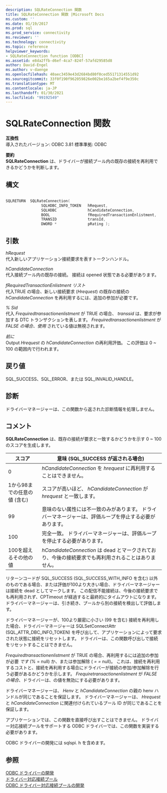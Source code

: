 ```yaml
---
description: SQLRateConnection 関数
title: SQLRateConnection 関数 |Microsoft Docs
ms.custom: ''
ms.date: 01/19/2017
ms.prod: sql
ms.prod_service: connectivity
ms.reviewer: ''
ms.technology: connectivity
ms.topic: reference
helpviewer_keywords:
- SQLRateConnection function [ODBC]
ms.assetid: e8da2ffb-d6ef-4ca7-824f-57afd29585d8
author: David-Engel
ms.author: v-daenge
ms.openlocfilehash: 40aec3459e43d2684bd80f0ced55171314551d92
ms.sourcegitcommit: 33f0f190f962059826e002be165a2bef4f9e350c
ms.translationtype: MT
ms.contentlocale: ja-JP
ms.lasthandoff: 01/30/2021
ms.locfileid: "99192549"
---
```

# <a name="sqlrateconnection-function"></a>SQLRateConnection 関数
**互換性**  
 導入されたバージョン: ODBC 3.81 標準準拠: ODBC  
  
 **要約**  
 **SQLRateConnection** は、ドライバーが接続プール内の既存の接続を再利用できるかどうかを判断します。  
  
## <a name="syntax"></a>構文  
  
```cpp
  
SQLRETURN  SQLRateConnection(  
                SQLHDBC_INFO_TOKEN   hRequest,  
                SQLHDBC              hCandidateConnection,  
                BOOL                 fRequiredTransactionEnlistment,  
                TRANSID              transId,  
                DWORD *              pRating );  
```  
  
## <a name="arguments"></a>引数  
 *hRequest*  
 代入新しいアプリケーション接続要求を表すトークンハンドル。  
  
 *hCandidateConnection*  
 代入接続プール内の既存の接続。 接続は opened 状態である必要があります。  
  
 *fRequiredTransactionEnlistment リスト*  
 代入TRUE の場合、新しい接続要求 (*Hrequest*) の既存の接続の *hCandidateConnection* を再利用するには、追加の参加が必要です。  
  
 *% Sid*  
 代入 *Frequiredtransactionenlistment* が TRUE の場合、 *transsid* は、要求が参加する DTC トランザクションを表します。 *Frequiredtransactionenlistment* が *FALSE の場合、使用* されている値は無視されます。  
  
 *前に*  
 Output *Hrequest* の *hCandidateConnection* の再利用評価。 この評価は 0 ~ 100 の範囲内で行われます。  
  
## <a name="returns"></a>戻り値  
 SQL_SUCCESS、SQL_ERROR、または SQL_INVALID_HANDLE。  
  
## <a name="diagnostics"></a>診断  
 ドライバーマネージャーは、この関数から返された診断情報を処理しません。  
  
## <a name="remarks"></a>コメント  
 **SQLRateConnection** は、既存の接続が要求と一致するかどうかを示す 0 ~ 100 のスコアを生成します。  
  
|スコア|意味 (SQL_SUCCESS が返される場合)|  
|-----------|-----------------------------------------------|  
|0|*hCandidateConnection* を *hrequest* に再利用することはできません。|  
|1から98までの任意の値 (含む)|スコアが高いほど、 *hCandidateConnection* が *hrequest* と一致します。|  
|99|意味のない属性には不一致のみがあります。  ドライバーマネージャーは、評価ループを停止する必要があります。|  
|100|完全一致。  ドライバーマネージャーは、評価ループを停止する必要があります。|  
|100を超えるその他の値|*hCandidateConnection* は dead とマークされており、今後の接続要求でも再利用されることはありません。|  
  
 リターンコードが SQL_SUCCESS (SQL_SUCCESS_WITH_INFO を含む) 以外のものである場合、または評価が100より大きい場合、ドライバーマネージャーは接続を dead としてマークします。 この配信不能接続は、今後の接続要求でも再利用されず、CPTimeout が経過すると最終的にタイムアウトになります。 ドライバーマネージャーは、引き続き、プールから別の接続を検出して評価します。  
  
 ドライバーマネージャーが、100より厳密に小さい (99 を含む) 接続を再利用した場合、ドライバーマネージャーは SQLSetConnectAttr (SQL_ATTR_DBC_INFO_TOKEN) を呼び出して、アプリケーションによって要求された状態に接続をリセットします。 ドライバーは、この関数呼び出しで接続をリセットすることはできません。  
  
 *Frequiredtransactionenlistment* が TRUE の場合、再利用するには追加の参加が必要 *です (%* = null) か、または参加解除 (  *= =* null)。 これは、接続を再利用するコストと、接続を再利用する場合にドライバーが接続の参加/参加解除を行う必要があるかどうかを示します。 *Frequiretransactionenlistment* が *FALSE の場合*、ドライバーは、の値を無効にする必要があります。  
  
 ドライバーマネージャーは、 *Henv* と *hCandidateConnection* の親の henv ハンドルが同じであることを保証します。 ドライバーマネージャーは、 *Hrequest* と *hCandidateConnection* に関連付けられているプール ID が同じであることを保証します。  
  
 アプリケーションでは、この関数を直接呼び出すことはできません。 ドライバー対応接続プールをサポートする ODBC ドライバーでは、この関数を実装する必要があります。  
  
 ODBC ドライバーの開発には sqlspi. h を含めます。  
  
## <a name="see-also"></a>参照  
 [ODBC ドライバーの開発](../../../odbc/reference/develop-driver/developing-an-odbc-driver.md)   
 [ドライバー対応接続プール](../../../odbc/reference/develop-app/driver-aware-connection-pooling.md)   
 [ODBC ドライバー対応接続プールの開発](../../../odbc/reference/develop-driver/developing-connection-pool-awareness-in-an-odbc-driver.md)
